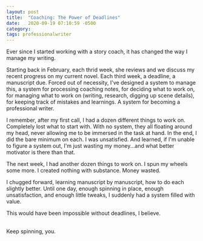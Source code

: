 ```yaml
---
layout: post
title:  "Coaching: The Power of Deadlines"
date:   2020-09-19 07:10:59 -0500
category: 
tags: professionalwriter
---
```

Ever since I started working with a story coach, it has changed the way I manage my writing. 

Starting back in February, each thrid week, she reviews and we discuss my recent progress on my current novel. Each third week, a deadline, a manuscript due. Forced out of necessity, I've designed a system to manage this, a system for processing coaching notes, for deciding what to work on, for managing what to work on (writing, research, digging up scene details), for keeping track of mistakes and learnings. A system for becoming a professional writer. 

I remember, after my first call, I had a dozen different things to work on. Completely lost what to start with. With no system, they all floating around my head, never allowing me to be immersed in the task at hand. In the end, I did the bare minimum on each. I was unsatisfied. And learned, if I'm unable to figure a system out, I'm just wasting my money...and what better motivator is there than that.

The next week, I had another dozen things to work on. I spun my wheels some more. I created nothing with substance. Money wasted.

I chugged forward, learning manuscript by manuscript, how to do each slightly better. Until one day, enough spinning in place, enough unsatisfaction, and enough little tweaks, I suddenly had a system filled with value. 

This would have been impossible without deadlines, I believe. 

<br>
Keep spinning, you. 